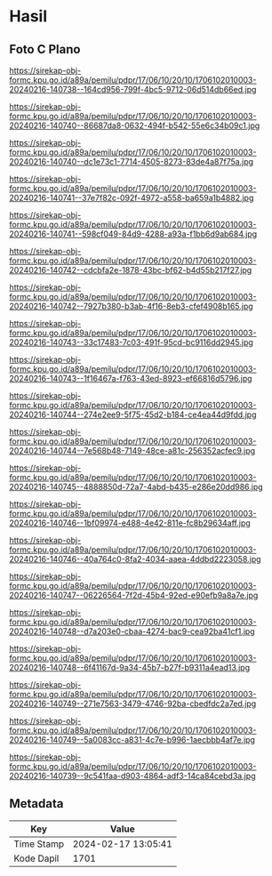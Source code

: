 # Hasil

## Foto C Plano

https://sirekap-obj-formc.kpu.go.id/a89a/pemilu/pdpr/17/06/10/20/10/1706102010003-20240216-140738--164cd956-799f-4bc5-9712-06d514db66ed.jpg

https://sirekap-obj-formc.kpu.go.id/a89a/pemilu/pdpr/17/06/10/20/10/1706102010003-20240216-140740--86687da8-0632-494f-b542-55e6c34b09c1.jpg

https://sirekap-obj-formc.kpu.go.id/a89a/pemilu/pdpr/17/06/10/20/10/1706102010003-20240216-140740--dc1e73c1-7714-4505-8273-83de4a87f75a.jpg

https://sirekap-obj-formc.kpu.go.id/a89a/pemilu/pdpr/17/06/10/20/10/1706102010003-20240216-140741--37e7f82c-092f-4972-a558-ba659a1b4882.jpg

https://sirekap-obj-formc.kpu.go.id/a89a/pemilu/pdpr/17/06/10/20/10/1706102010003-20240216-140741--598cf049-84d9-4288-a93a-f1bb6d9ab684.jpg

https://sirekap-obj-formc.kpu.go.id/a89a/pemilu/pdpr/17/06/10/20/10/1706102010003-20240216-140742--cdcbfa2e-1878-43bc-bf62-b4d55b217f27.jpg

https://sirekap-obj-formc.kpu.go.id/a89a/pemilu/pdpr/17/06/10/20/10/1706102010003-20240216-140742--7927b380-b3ab-4f16-8eb3-cfef4908b165.jpg

https://sirekap-obj-formc.kpu.go.id/a89a/pemilu/pdpr/17/06/10/20/10/1706102010003-20240216-140743--33c17483-7c03-491f-95cd-bc9116dd2945.jpg

https://sirekap-obj-formc.kpu.go.id/a89a/pemilu/pdpr/17/06/10/20/10/1706102010003-20240216-140743--1f16467a-f763-43ed-8923-ef66816d5796.jpg

https://sirekap-obj-formc.kpu.go.id/a89a/pemilu/pdpr/17/06/10/20/10/1706102010003-20240216-140744--274e2ee9-5f75-45d2-b184-ce4ea44d9fdd.jpg

https://sirekap-obj-formc.kpu.go.id/a89a/pemilu/pdpr/17/06/10/20/10/1706102010003-20240216-140744--7e568b48-7149-48ce-a81c-256352acfec9.jpg

https://sirekap-obj-formc.kpu.go.id/a89a/pemilu/pdpr/17/06/10/20/10/1706102010003-20240216-140745--4888850d-72a7-4abd-b435-e286e20dd986.jpg

https://sirekap-obj-formc.kpu.go.id/a89a/pemilu/pdpr/17/06/10/20/10/1706102010003-20240216-140746--1bf09974-e488-4e42-811e-fc8b29634aff.jpg

https://sirekap-obj-formc.kpu.go.id/a89a/pemilu/pdpr/17/06/10/20/10/1706102010003-20240216-140746--40a764c0-8fa2-4034-aaea-4ddbd2223058.jpg

https://sirekap-obj-formc.kpu.go.id/a89a/pemilu/pdpr/17/06/10/20/10/1706102010003-20240216-140747--06226564-7f2d-45b4-92ed-e90efb9a8a7e.jpg

https://sirekap-obj-formc.kpu.go.id/a89a/pemilu/pdpr/17/06/10/20/10/1706102010003-20240216-140748--d7a203e0-cbaa-4274-bac9-cea92ba41cf1.jpg

https://sirekap-obj-formc.kpu.go.id/a89a/pemilu/pdpr/17/06/10/20/10/1706102010003-20240216-140748--6f41167d-9a34-45b7-b27f-b9311a4ead13.jpg

https://sirekap-obj-formc.kpu.go.id/a89a/pemilu/pdpr/17/06/10/20/10/1706102010003-20240216-140749--271e7563-3479-4746-92ba-cbedfdc2a7ed.jpg

https://sirekap-obj-formc.kpu.go.id/a89a/pemilu/pdpr/17/06/10/20/10/1706102010003-20240216-140749--5a0083cc-a831-4c7e-b996-1aecbbb4af7e.jpg

https://sirekap-obj-formc.kpu.go.id/a89a/pemilu/pdpr/17/06/10/20/10/1706102010003-20240216-140739--9c541faa-d903-4864-adf3-14ca84cebd3a.jpg


## Metadata

| Key        | Value               |
| ---------- | ------------------- |
| Time Stamp | 2024-02-17 13:05:41 |
| Kode Dapil | 1701                |



